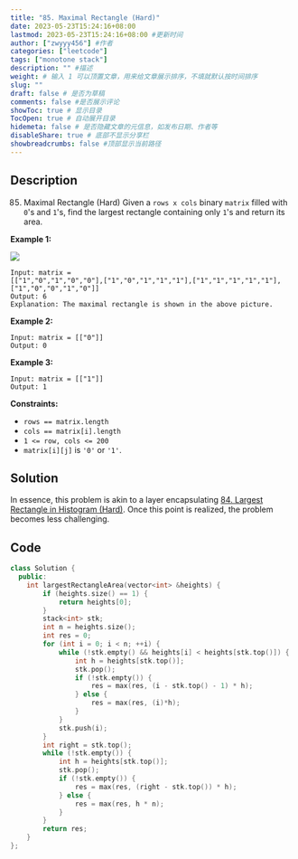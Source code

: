 ```yaml
---
title: "85. Maximal Rectangle (Hard)"
date: 2023-05-23T15:24:16+08:00
lastmod: 2023-05-23T15:24:16+08:00 #更新时间
author: ["zwyyy456"] #作者
categories: ["leetcode"]
tags: ["monotone stack"]
description: "" #描述
weight: # 输入 1 可以顶置文章，用来给文章展示排序，不填就默认按时间排序
slug: ""
draft: false # 是否为草稿
comments: false #是否展示评论
showToc: true # 显示目录
TocOpen: true # 自动展开目录
hidemeta: false # 是否隐藏文章的元信息，如发布日期、作者等
disableShare: true # 底部不显示分享栏
showbreadcrumbs: false #顶部显示当前路径
---
```

## Description
85. Maximal Rectangle (Hard)
Given a `rows x cols` binary `matrix` filled with `0`'s and `1`'s, find the largest rectangle
containing only `1`'s and return its area.

**Example 1:**

![](https://pic-upyun.zwyyy456.tech/smms/2023-12-26-065532.jpg)

```
Input: matrix =
[["1","0","1","0","0"],["1","0","1","1","1"],["1","1","1","1","1"],["1","0","0","1","0"]]
Output: 6
Explanation: The maximal rectangle is shown in the above picture.

```

**Example 2:**

```
Input: matrix = [["0"]]
Output: 0

```

**Example 3:**

```
Input: matrix = [["1"]]
Output: 1

```

**Constraints:**

- `rows == matrix.length`
- `cols == matrix[i].length`
- `1 <= row, cols <= 200`
- `matrix[i][j]` is `'0'` or `'1'`.

## Solution
In essence, this problem is akin to a layer encapsulating [84. Largest Rectangle in Histogram (Hard)](https://blog.zwyyy456.tech/posts/leet/84.largest-rectangle-in-histogram). Once this point is realized, the problem becomes less challenging.

## Code
```cpp
class Solution {
  public:
    int largestRectangleArea(vector<int> &heights) {
        if (heights.size() == 1) {
            return heights[0];
        }
        stack<int> stk;
        int n = heights.size();
        int res = 0;
        for (int i = 0; i < n; ++i) {
            while (!stk.empty() && heights[i] < heights[stk.top()]) {
                int h = heights[stk.top()];
                stk.pop();
                if (!stk.empty()) {
                    res = max(res, (i - stk.top() - 1) * h);
                } else {
                    res = max(res, (i)*h);
                }
            }
            stk.push(i);
        }
        int right = stk.top();
        while (!stk.empty()) {
            int h = heights[stk.top()];
            stk.pop();
            if (!stk.empty()) {
                res = max(res, (right - stk.top()) * h);
            } else {
                res = max(res, h * n);
            }
        }
        return res;
    }
};
```



